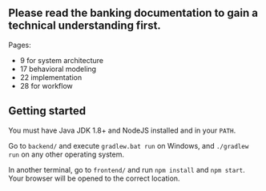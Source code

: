 ## Please read the banking documentation to gain a technical understanding first.
Pages:
* 9 for system architecture
* 17 behavioral modeling
* 22 implementation
* 28 for workflow

## Getting started

You must have Java JDK 1.8+ and NodeJS installed and in your `PATH`.

Go to `backend/` and execute `gradlew.bat run` on Windows, and `./gradlew run`
on any other operating system.

In another terminal, go to `frontend/` and run `npm install` and `npm start`.
Your browser will be opened to the correct location.
